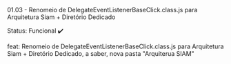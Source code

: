01.03 -  Renomeio de  DelegateEventListenerBaseClick.class.js para Arquitetura Siam + Diretório Dedicado

Status: Funcional ✔️

feat: Renomeio de  DelegateEventListenerBaseClick.class.js para Arquitetura Siam + Diretório Dedicado, a saber, nova pasta "Arquiterua SIAM"